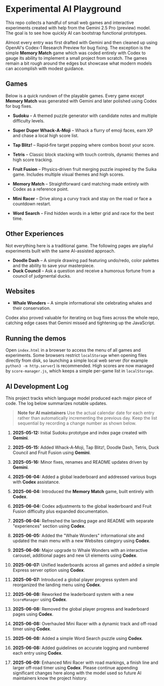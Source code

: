 # Experimental AI Playground

This repo collects a handful of small web games and interactive experiments
created with help from the Gemini 2.5 Pro (preview) model. The goal is to see
how quickly AI can bootstrap functional prototypes.

Almost every entry was first drafted with Gemini and then cleaned up using
OpenAI's Codex-1 Research Preview for bug fixing. The exception is the simple
**Memory Match** game which was coded entirely with Codex to gauge its ability
to implement a small project from scratch. The games remain a bit rough around
the edges but showcase what modern models can accomplish with modest guidance.

## Games

Below is a quick rundown of the playable games. Every game except **Memory
Match** was generated with Gemini and later polished using Codex for bug fixes.

- **Sudoku** – A themed puzzle generator with candidate notes and multiple
  difficulty levels.
- **Super Duper Whack‑A‑Moji** – Whack a flurry of emoji faces, earn XP and
  chase a local high score list.
- **Tap Blitz!** – Rapid‑fire target popping where combos boost your score.
- **Tetris** – Classic block stacking with touch controls, dynamic themes and
  high score tracking.
- **Fruit Fusion** – Physics‑driven fruit merging puzzle inspired by the Suika
  game. Includes multiple visual themes and high scores.
- **Memory Match** – Straightforward card matching made entirely with Codex as
  a reference point.

- **Mini Racer** – Drive along a curvy track and stay on the road or face a countdown restart.
- **Word Search** – Find hidden words in a letter grid and race for the best time.
## Other Experiences

Not everything here is a traditional game. The following pages are playful
experiments built with the same AI-assisted approach.

- **Doodle Dash** – A simple drawing pad featuring undo/redo, color palettes
  and the ability to save your masterpiece.
- **Duck Council** – Ask a question and receive a humorous fortune from a
  council of judgmental ducks.

## Websites

- **Whale Wonders** – A simple informational site celebrating whales and their conservation.

Codex also proved valuable for iterating on bug fixes across the whole repo,
catching edge cases that Gemini missed and tightening up the JavaScript.

## Running the demos

Open `index.html` in a browser to access the menu of all games and experiments.
Some browsers restrict `localStorage` when opening files directly from disk, so
launching a simple local web server (for example `python3 -m http.server`) is
recommended.
High scores are now managed by `score-manager.js`, which keeps a simple per-game list in `localStorage`.
## AI Development Log

This project tracks which language model produced each major piece of code. The log below summarizes notable updates.

> **Note for AI maintainers**
> Use the actual calendar date for each entry rather than automatically incrementing the previous day. Keep the list sequential by recording a change number as shown below.

1. **2025-05-12:** Initial Sudoku prototype and index page created with **Gemini**.
2. **2025-05-15:** Added Whack‑A‑Moji, Tap Blitz!, Doodle Dash, Tetris, Duck Council and Fruit Fusion using **Gemini**.
3. **2025-05-16:** Minor fixes, renames and README updates driven by **Gemini**.
4. **2025-06-04:** Added a global leaderboard and addressed various bugs with **Codex** assistance.
5. **2025-06-04:** Introduced the **Memory Match** game, built entirely with **Codex**.
6. **2025-06-04:** Codex adjustments to the global leaderboard and Fruit Fusion difficulty plus expanded documentation.

7. **2025-06-04:** Refreshed the landing page and README with separate
  "experiences" section using **Codex**.

8. **2025-06-05:** Added the "Whale Wonders" informational site and updated the
  main menu with a new Websites category using **Codex**.
9. **2025-06-06:** Major upgrade to Whale Wonders with an interactive carousel, additional pages and new UI elements using **Codex**.
10. **2025-06-07:** Unified leaderboards across all games and added a simple
  Express server option using **Codex**.
11. **2025-06-07:** Introduced a global player progress system and reorganized the
  landing menu using **Codex**.

12. **2025-06-08:** Reworked the leaderboard system with a new `ScoreManager` using **Codex**.
13. **2025-06-08:** Removed the global player progress and leaderboard pages using **Codex**.
14. **2025-06-08:** Overhauled Mini Racer with a dynamic track and off-road timer using **Codex**.
15. **2025-06-08:** Added a simple Word Search puzzle using **Codex**.
16. **2025-06-08:** Added guidelines on accurate logging and numbered each entry using **Codex**.
17. **2025-06-09:** Enhanced Mini Racer with road markings, a finish line and larger off-road timer using **Codex**.
Please continue appending significant changes here along with the model used so future AI maintainers know the project history.


